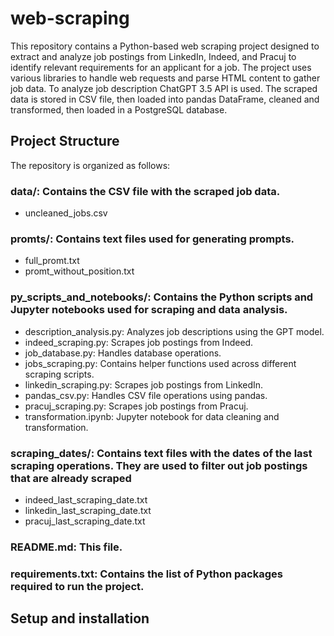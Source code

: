 # web-scraping
This repository contains a Python-based web scraping project designed to extract and analyze job postings from LinkedIn, Indeed, and Pracuj to identify relevant requirements for an applicant for a job. The project uses various libraries to handle web requests and parse HTML content to gather job data. To analyze job description ChatGPT 3.5 API is used. The scraped data is stored in CSV file, then loaded into pandas DataFrame, cleaned and transformed, then loaded in a PostgreSQL database.

## Project Structure
The repository is organized as follows:

### data/: Contains the CSV file with the scraped job data.
- uncleaned_jobs.csv
### promts/: Contains text files used for generating prompts.
- full_promt.txt
- promt_without_position.txt
### py_scripts_and_notebooks/: Contains the Python scripts and Jupyter notebooks used for scraping and data analysis.
- description_analysis.py: Analyzes job descriptions using the GPT model.
- indeed_scraping.py: Scrapes job postings from Indeed.
- job_database.py: Handles database operations.
- jobs_scraping.py: Contains helper functions used across different scraping scripts.
- linkedin_scraping.py: Scrapes job postings from LinkedIn.
- pandas_csv.py: Handles CSV file operations using pandas.
- pracuj_scraping.py: Scrapes job postings from Pracuj.
- transformation.ipynb: Jupyter notebook for data cleaning and transformation.
### scraping_dates/: Contains text files with the dates of the last scraping operations. They are used to filter out job postings that are already scraped
- indeed_last_scraping_date.txt
- linkedin_last_scraping_date.txt
- pracuj_last_scraping_date.txt
### README.md: This file.
### requirements.txt: Contains the list of Python packages required to run the project.

## Setup and installation

